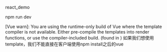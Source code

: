 
react_demo

npm run dev

[Vue warn]: You are using the runtime-only build of Vue where the template compiler is not available. Either pre-compile the templates into render functions, or use the compiler-included build.
    (found in <Root>)
如果我们想使用template，我们不能直接在客户端使用npm install之后的vue

